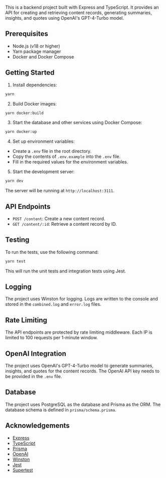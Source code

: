 This is a backend project built with Express and TypeScript. It provides an API for creating and retrieving content records, generating summaries, insights, and quotes using OpenAI's GPT-4-Turbo model.

## Prerequisites

-   Node.js (v18 or higher)
-   Yarn package manager
-   Docker and Docker Compose

## Getting Started

1. Install dependencies:

```bash
yarn
```

2. Build Docker images:

```bash
yarn docker:build
```

3. Start the database and other services using Docker Compose:

```bash
yarn docker:up
```

4. Set up environment variables:

-   Create a `.env` file in the root directory.
-   Copy the contents of `.env.example` into the `.env` file.
-   Fill in the required values for the environment variables.

5. Start the development server:

```bash
yarn dev
```

The server will be running at `http://localhost:3111`.

## API Endpoints

-   `POST /content`: Create a new content record.
-   `GET /content/:id`: Retrieve a content record by ID.

## Testing

To run the tests, use the following command:

```bash
yarn test
```

This will run the unit tests and integration tests using Jest.

## Logging

The project uses Winston for logging. Logs are written to the console and stored in the `combined.log` and `error.log` files.

## Rate Limiting

The API endpoints are protected by rate limiting middleware. Each IP is limited to 100 requests per 1-minute window.

## OpenAI Integration

The project uses OpenAI's GPT-4-Turbo model to generate summaries, insights, and quotes for the content records. The OpenAI API key needs to be provided in the `.env` file.

## Database

The project uses PostgreSQL as the database and Prisma as the ORM. The database schema is defined in `prisma/schema.prisma`.

## Acknowledgements

-   [Express](https://expressjs.com/)
-   [TypeScript](https://www.typescriptlang.org/)
-   [Prisma](https://www.prisma.io/)
-   [OpenAI](https://www.openai.com/)
-   [Winston](https://github.com/winstonjs/winston)
-   [Jest](https://jestjs.io/)
-   [Supertest](https://github.com/visionmedia/supertest)
